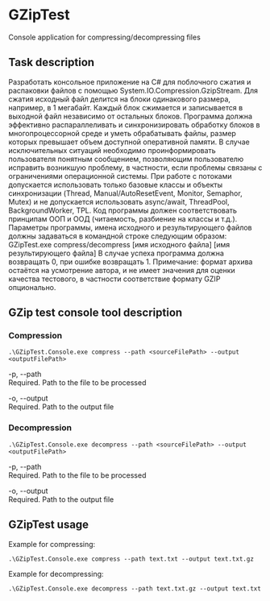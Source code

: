 # GZipTest
Console application for compressing/decompressing files

## Task description
Разработать консольное приложение на C# для поблочного сжатия и распаковки файлов с помощью System.IO.Compression.GzipStream.
Для сжатия исходный файл делится на блоки одинакового размера, например, в 1 мегабайт. Каждый блок сжимается и записывается в выходной файл независимо от остальных блоков.
Программа должна эффективно распараллеливать и синхронизировать обработку блоков в многопроцессорной среде и уметь обрабатывать файлы, размер которых превышает объем доступной оперативной памяти. 
В случае исключительных ситуаций необходимо проинформировать пользователя понятным сообщением, позволяющим пользователю исправить возникшую проблему, в частности, если проблемы связаны с ограничениями операционной системы.
При работе с потоками допускается использовать только базовые классы и объекты синхронизации (Thread, Manual/AutoResetEvent, Monitor, Semaphor, Mutex) и не допускается использовать async/await, ThreadPool, BackgroundWorker, TPL.
Код программы должен соответствовать принципам ООП и ООД (читаемость, разбиение на классы и т.д.). 
Параметры программы, имена исходного и результирующего файлов должны задаваться в командной строке следующим образом:
GZipTest.exe compress/decompress [имя исходного файла] [имя результирующего файла]
В случае успеха программа должна возвращать 0, при ошибке возвращать 1.
Примечание: формат архива остаётся на усмотрение автора, и не имеет значения для оценки качества тестового, в частности соответствие формату GZIP опционально.

## GZip test console tool description

### Compression

```console
.\GZipTest.Console.exe compress --path <sourceFilePath> --output <outputFilePath>
```

 -p, --path      
 Required. Path to the file to be processed

 -o, --output    
 Required. Path to the output file
 
 
### Decompression

```console
.\GZipTest.Console.exe decompress --path <sourceFilePath> --output <outputFilePath>
```

 -p, --path      
 Required. Path to the file to be processed

 -o, --output    
 Required. Path to the output file


## GZipTest usage

Example for compressing:
```console
.\GZipTest.Console.exe compress --path text.txt --output text.txt.gz
```

Example for decompressing:
```console
.\GZipTest.Console.exe decompress --path text.txt.gz --output text.txt
```
